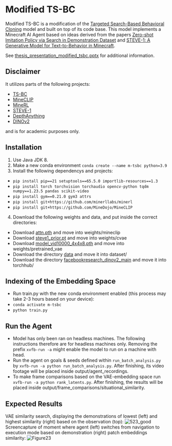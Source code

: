 # Modified TS-BC
Modified TS-BC is a modification of the [Targeted Search-Based Behavioral Cloning](https://pages.github.com/]https://github.com/JulianBvW/TS-BC) model and built on top of its code base.
This model implements a Minecraft AI Agent based on ideas derived from the papers [Zero-shot Imitation Policy via Search in Demonstration Dataset](https://ieeexplore.ieee.org/abstract/document/10447339/) and [STEVE-1: A Generative Model for Text-to-Behavior in Minecraft](https://arxiv.org/abs/2306.00937).

See [thesis_presentation_modified_tsbc.pptx](https://github.com/user-attachments/files/16648347/thesis_presentation_modified_tsbc.pptx) for additional information.


## Disclaimer

It utilizes parts of the following projects:
* [TS-BC](https://pages.github.com/]https://github.com/JulianBvW/TS-BC)
* [MineCLIP](https://github.com/MineDojo/MineDojo)
* [MineRL](https://github.com/minerllabs/minerl)
* [STEVE-1](https://github.com/Shalev-Lifshitz/STEVE-1)
* [DepthAnything](https://github.com/LiheYoung/Depth-Anything)
* [DINOv2](https://github.com/facebookresearch/dinov2)

and is for academic purposes only.

## Installation

1. Use Java JDK 8.
2. Make a new conda environment `conda create --name m-tsbc python=3.9`
3. Install the following dependencys and projects:
* `pip install pip==21 setuptools==65.5.0 importlib-resources==1.3`
* `pip install torch torchvision torchaudio opencv-python tqdm numpy==1.23.5 pandas scikit-video`
* `pip install gym==0.21.0 gym3 attrs`
* `pip install git+https://github.com/minerllabs/minerl`
* `pip install git+https://github.com/MineDojo/MineCLIP`
4. Download the following weights and data, and put inside the correct directories:
* Download [attn.pth](https://drive.google.com/file/d/1uaZM1ZLBz2dZWcn85rZmjP7LV6Sg5PZW/view) and move into weights/mineclip
* Download [steve1_prior.pt](https://drive.google.com/uc?id=1OdX5wiybK8jALVfP5_dEo0CWm9BQbDES) and move into weights/cvae
* Download [model_vid10000_4x4x8.pth](https://drive.google.com/uc?export=download&id=1588qzaRGNvQWsibVBDdp_9zA8VFHd4wE) and move into weights/pretrained_vae
* Download the directory [data](https://drive.google.com/drive/folders/1WdzwLzmUilVKSt6sYVvSZQLoy2FPHhk0?usp=sharing) and move it into dataset/
* Download the directory [facebookresearch_dinov2_main](https://drive.google.com/drive/folders/1lp5mSZWSDg0Ca7ebJmujK5YdH-NDSgZc?usp=sharing) and move it into torchhub/

## Indexing of the Embedding Space

* Run train.py with the new conda environment enabled (this process may take 2-3 hours based on your device):
* `conda activate m-tsbc`
* `python train.py`

## Run the Agent
* Model has only been ran on headless machines. The following instructions therefore are for headless machines only. Removing the prefix `xvfb-run -a` might enable the model to run on a machine with head.
* Run the agent on goals & seeds defined within `run_batch_analysis.py` by `xvfb-run -a python run_batch_analysis.py`. After finishing, its video footage will be placed inside output/agent_recordings.
* To make frame comparisons based on the VAE-embedding space run `xvfb-run -a python rank_latents.py`. After finishing, the results will be placed inside output/frame_comparisons/situational_similarity.


## Expected Results

VAE similarity search, displaying the demonstrations of lowest (left) and highest similarity (right) based on the observation (top): ![523_good](https://github.com/user-attachments/assets/ba286e2a-c18b-4d4b-b77c-4c62cdfb656f)
Screencapture of moment where agent (left) switches from navigation to execution mode based on demonstration (right) patch embeddings similarity: 
![Figure23](https://github.com/user-attachments/assets/120d52bb-8eae-419d-b548-f556e1cd7f6d)


